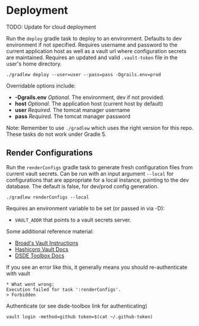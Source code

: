 # Deployment

TODO: Update for cloud deployment

Run the `deploy` gradle task to deploy to an environment. Defaults to dev environment
if not specified. Requires username and password to the current application host
as well as a vault url where configuration secrets are maintained. Requires an updated and
valid `.vault-token` file in the user's home directory.

```
./gradlew deploy --user=user --pass=pass -Dgrails.env=prod
```

Overridable options include:
* **-Dgrails.env**  *Optional.* The environment, dev if not provided.
* **host**          *Optional.* The application host (current host by default)
* **user**          *Required.* The tomcat manager username
* **pass**          *Required.* The tomcat manager password

Note: Remember to use `./gradlew` which uses the right version for this repo. These tasks do not 
work under Gradle 5. 

## Render Configurations

Run the `renderConfigs` gradle task to generate fresh configuration files from 
current vault secrets. Can be run with an input argument `--local` for
configurations that are appropriate for a local instance, pointing to the dev 
database. The default is false, for dev/prod config generation.

```
./gradlew renderConfigs --local
```

Requires an environment variable to be set (or passed in via -D): 
* `VAULT_ADDR` that points to a vault secrets server.

Some additional reference material: 
* [Broad's Vault Instructions](https://broadinstitute.atlassian.net/wiki/spaces/DO/pages/113874856/Vault)
* [Hashicorp Vault Docs](https://www.vaultproject.io/docs/commands/login.html)
* [DSDE Toolbox Docs](https://hub.docker.com/r/broadinstitute/dsde-toolbox/)

If you see an error like this, it generally means you should re-authenticate with vault
```
* What went wrong:
Execution failed for task ':renderConfigs'.
> Forbidden
```
Authenticate (or see dsde-toolbox link for authenticating)
```
vault login -method=github token=$(cat ~/.github-token)
```
